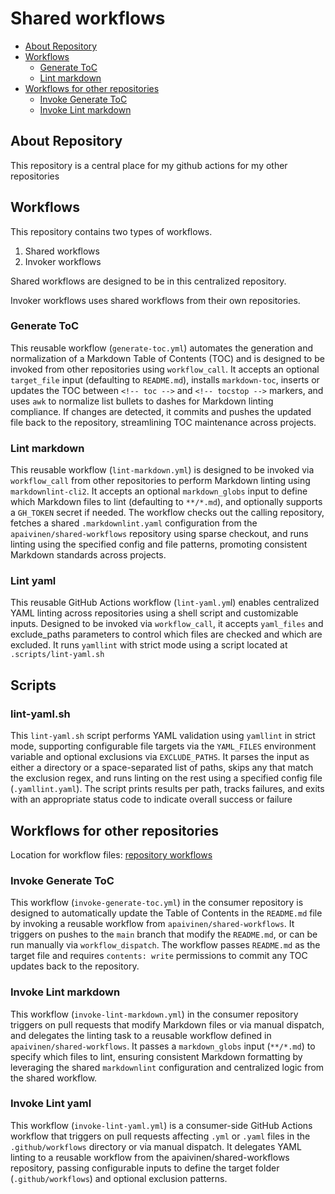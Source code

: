 # Shared workflows

<!-- toc -->

- [About Repository](#about-repository)
- [Workflows](#workflows)
  - [Generate ToC](#generate-toc)
  - [Lint markdown](#lint-markdown)
- [Workflows for other repositories](#workflows-for-other-repositories)
  - [Invoke Generate ToC](#invoke-generate-toc)
  - [Invoke Lint markdown](#invoke-lint-markdown)

<!-- tocstop -->

## About Repository

This repository is a central place for my github actions for my  other repositories

## Workflows

This repository contains two types of workflows.

1. Shared workflows
1. Invoker workflows

Shared workflows are designed to be in this centralized repository.

Invoker workflows uses shared workflows from their own repositories.

### Generate ToC

This reusable workflow (`generate-toc.yml`) automates the generation and normalization of a Markdown Table of Contents (TOC) and is designed to be invoked from other repositories using `workflow_call`. It accepts an optional `target_file` input (defaulting to `README.md`), installs `markdown-toc`, inserts or updates the TOC between `<!-- toc -->` and `<!-- tocstop -->` markers, and uses `awk` to normalize list bullets to dashes for Markdown linting compliance. If changes are detected, it commits and pushes the updated file back to the repository, streamlining TOC maintenance across projects.

### Lint markdown

This reusable workflow (`lint-markdown.yml`) is designed to be invoked via `workflow_call` from other repositories to perform Markdown linting using `markdownlint-cli2`. It accepts an optional `markdown_globs` input to define which Markdown files to lint (defaulting to `**/*.md`), and optionally supports a `GH_TOKEN` secret if needed. The workflow checks out the calling repository, fetches a shared `.markdownlint.yaml` configuration from the `apaivinen/shared-workflows` repository using sparse checkout, and runs linting using the specified config and file patterns, promoting consistent Markdown standards across projects.

### Lint yaml

This reusable GitHub Actions workflow (`lint-yaml.ym`l) enables centralized YAML linting across repositories using a shell script and customizable inputs. Designed to be invoked via `workflow_call`, it accepts `yaml_files` and exclude_paths parameters to control which files are checked and which are excluded. It runs `yamllint` with strict mode using a script located at `.scripts/lint-yaml.sh`

## Scripts

### lint-yaml.sh

This `lint-yaml.sh` script performs YAML validation using `yamllint` in strict mode, supporting configurable file targets via the `YAML_FILES` environment variable and optional exclusions via `EXCLUDE_PATHS`. It parses the input as either a directory or a space-separated list of paths, skips any that match the exclusion regex, and runs linting on the rest using a specified config file (`.yamllint.yaml`). The script prints results per path, tracks failures, and exits with an appropriate status code to indicate overall success or failure

## Workflows for other repositories

Location for workflow files: [repository workflows](./repository%20workflows/)

### Invoke Generate ToC

This workflow (`invoke-generate-toc.yml`) in the consumer repository is designed to automatically update the Table of Contents in the `README.md` file by invoking a reusable workflow from `apaivinen/shared-workflows`. It triggers on pushes to the `main` branch that modify the `README.md`, or can be run manually via `workflow_dispatch`. The workflow passes `README.md` as the target file and requires `contents: write` permissions to commit any TOC updates back to the repository.

### Invoke Lint markdown

This workflow (`invoke-lint-markdown.yml`) in the consumer repository triggers on pull requests that modify Markdown files or via manual dispatch, and delegates the linting task to a reusable workflow defined in `apaivinen/shared-workflows`. It passes a `markdown_globs` input (`**/*.md`) to specify which files to lint, ensuring consistent Markdown formatting by leveraging the shared `markdownlint` configuration and centralized logic from the shared workflow.

### Invoke Lint yaml

This workflow (`invoke-lint-yaml.yml`) is a consumer-side GitHub Actions workflow that triggers on pull requests affecting `.yml` or `.yaml` files in the `.github/workflows` directory or via manual dispatch. It delegates YAML linting to a reusable workflow from the apaivinen/shared-workflows repository, passing configurable inputs to define the target folder (`.github/workflows`) and optional exclusion patterns.
